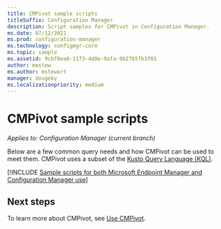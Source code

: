 ```yaml
---
title: CMPivot sample scripts
titleSuffix: Configuration Manager
description: Script samples for CMPivot in Configuration Manager.
ms.date: 07/12/2021
ms.prod: configuration-manager
ms.technology: configmgr-core
ms.topic: sample
ms.assetid: 9cbf0ea8-11f3-4d8e-9afa-9b2765fb3f01
author: mestew
ms.author: mstewart
manager: dougeby
ms.localizationpriority: medium
---
```


# CMPivot sample scripts
<!---->
*Applies to: Configuration Manager (current branch)*

Below are a few common query needs and how CMPivot can be used to meet them. CMPivot uses a subset of the [Kusto Query Language (KQL)](/azure/kusto/query).

[!INCLUDE [Sample scripts for both Microsoft Endpoint Manager and Configuration Manager use](includes/cmpivot-samples-shared.md)]

## Next steps

To learn more about CMPivot, see [Use CMPivot](cmpivot.md).